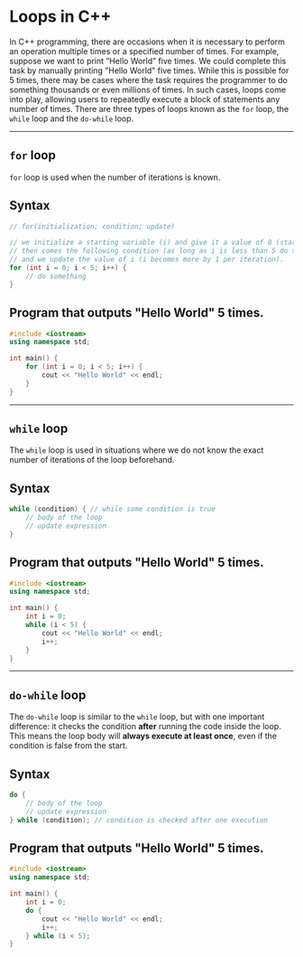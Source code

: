 # Loops in C++

In C++ programming, there are occasions when it is necessary to perform an operation multiple times or a specified number of times. For example, suppose we want to print “Hello World” five times. We could complete this task by manually printing "Hello World" five times. While this is possible for 5 times, there may be cases where the task requires the programmer to do something thousands or even millions of times. In such cases, loops come into play, allowing users to repeatedly execute a block of statements any number of times. There are three types of loops known as the `for` loop, the `while` loop and the `do-while` loop.

---

## `for` loop
`for` loop is used when the number of iterations is known.

## Syntax
```cpp
// for(initialization; condition; update)

// we initialize a starting variable (i) and give it a value of 0 (starting point).
// then comes the following condition (as long as i is less than 5 do something).
// and we update the value of i (i becomes more by 1 per iteration).
for (int i = 0; i < 5; i++) {
    // do something
}
```

## Program that outputs "Hello World" 5 times.
```cpp
#include <iostream>
using namespace std;

int main() {
    for (int i = 0; i < 5; i++) {
        cout << "Hello World" << endl;
    }
}
```

---

## `while` loop
The `while` loop is used in situations where we do not know the exact number of iterations of the loop beforehand.

## Syntax
```cpp
while (condition) { // while some condition is true
    // body of the loop
    // update expression
}
```

## Program that outputs "Hello World" 5 times.
```cpp
#include <iostream>
using namespace std;

int main() {
    int i = 0;
    while (i < 5) {
        cout << "Hello World" << endl;
        i++;
    }
}
```

---

## `do-while` loop

The `do-while` loop is similar to the `while` loop, but with one important difference: it checks the condition **after** running the code inside the loop. This means the loop body will **always execute at least once**, even if the condition is false from the start.

## Syntax
```cpp
do {
    // body of the loop
    // update expression
} while (condition); // condition is checked after one execution
```

## Program that outputs "Hello World" 5 times.
```cpp
#include <iostream>
using namespace std;

int main() {
    int i = 0;
    do {
        cout << "Hello World" << endl;
        i++;
    } while (i < 5);
}
```
